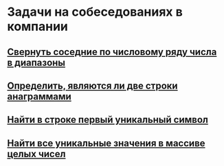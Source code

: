 # Задачи на собеседованиях в компании

## [Свернуть соседние по числовому ряду числа в диапазоны](https://github.com/freeomsk/LiveCoding/tree/master/adjacentNumbersIntoRanges)
## [Определить, являются ли две строки анаграммами](https://github.com/freeomsk/LiveCoding/tree/master/anagram)
## [Найти в строке первый уникальный символ](https://github.com/freeomsk/LiveCoding/tree/master/getFirstUniqueLetter)
## [Найти все уникальные значения в массиве целых чисел](https://github.com/freeomsk/LiveCoding/tree/master/allUniqueElementsArray)